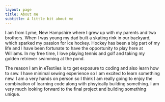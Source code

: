 ```yaml
---
layout: page
title: About me
subtitle: A little bit about me
---
```

I am from Lyme, New Hampshire where I grew up with my parents and two brothers. When I was young my dad built a skating rink in our backyard, which sparked my passion for ice hockey. Hockey has been a big part of my life and I have been fortunate to have the opportunity to play here at Williams. In my free time, I love playing tennis and golf and taking my golden retriever swimming at the pond.

The reason I am in eTextiles is to get exposure to coding and also learn how to sew. I have minimal sewing experience so I am excited to learn something new. I am a very hands on person so I think I am really going to enjoy the combination of learning code along with phsyically building something. I am very much looking forward to the final project and building something unique. 





